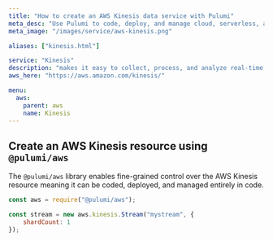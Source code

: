 ```yaml
---
title: "How to create an AWS Kinesis data service with Pulumi"
meta_desc: "Use Pulumi to code, deploy, and manage cloud, serverless, and container apps and infrastructure"
meta_image: "/images/service/aws-kinesis.png"

aliases: ["kinesis.html"]

service: "Kinesis"
description: "makes it easy to collect, process, and analyze real-time, streaming data so you can get timely insights and react quickly to new information"
aws_here: "https://aws.amazon.com/kinesis/"

menu:
  aws:
    parent: aws
    name: Kinesis
---
```


## Create an AWS Kinesis resource using `@pulumi/aws`

The `@pulumi/aws` library enables fine-grained control over the AWS Kinesis resource meaning it can be coded, deployed, and managed entirely in code.

```javascript
const aws = require("@pulumi/aws");

const stream = new aws.kinesis.Stream("mystream", {
    shardCount: 1
});
```
